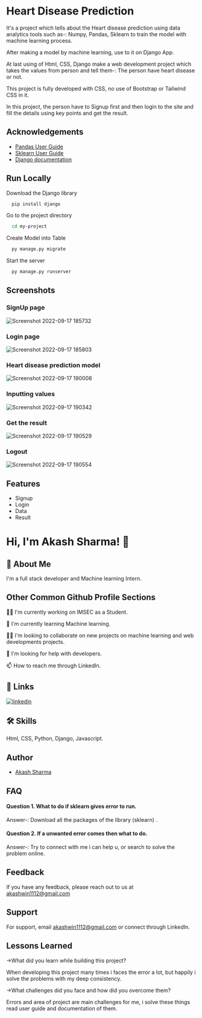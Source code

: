 
# Heart Disease Prediction

It's a project which tells about the Heart disease prediction 
using data analytics tools such as-: Numpy, Pandas, Sklearn to train the model with
machine learning process.

After making a model by machine learning, use to it on Django App.

At last using of  Html, CSS, Django make a web development project 
which takes the values from person and tell them-: The person have 
heart disease or not.

This project is fully developed with CSS, no use of Bootstrap or 
Tailwind CSS in it.

In this project, the person have to Signup first and then login to the site
and fill the details using key points and get the result.

## Acknowledgements

 - [Pandas User Guide](https://pandas.pydata.org/docs/user_guide/index.html#user-guide)
 - [Sklearn User Guide](https://scikit-learn.org/stable/user_guide.html)
 - [Django documentation](https://docs.djangoproject.com/en/4.1/)

## Run Locally

Download the Django library

```bash
  pip install django
```

Go to the project directory

```bash
  cd my-project
```

Create Model into Table

```bash
  py manage.py migrate
```

Start the server

```bash
  py manage.py runserver
```


## Screenshots

### SignUp page

![Screenshot 2022-09-17 185732](https://user-images.githubusercontent.com/101062599/190860018-567e98c7-5139-4a97-b83c-039cd10e5eaa.png)

### Login page

![Screenshot 2022-09-17 185803](https://user-images.githubusercontent.com/101062599/190860027-ba2bb556-53fc-4793-80d8-96431bf473ed.png)

### Heart disease prediction model

![Screenshot 2022-09-17 190008](https://user-images.githubusercontent.com/101062599/190860032-85febad6-7fed-468b-95b9-ceb07f819180.png)

### Inputting values

![Screenshot 2022-09-17 190342](https://user-images.githubusercontent.com/101062599/190860036-f085f41e-6cc6-4ccb-9820-5d73694c3d38.png)

### Get the result

![Screenshot 2022-09-17 190529](https://user-images.githubusercontent.com/101062599/190860040-0e74023b-6d11-4a8b-9313-5335da614369.png)

### Logout

![Screenshot 2022-09-17 190554](https://user-images.githubusercontent.com/101062599/190860047-02e93ab0-0564-4940-a090-05e7328e27ca.png)


## Features

- Signup
- Login
- Data
- Result


# Hi, I'm Akash Sharma! 👋


## 🚀 About Me
I'm a full stack developer and Machine learning Intern.


## Other Common Github Profile Sections
👩‍💻 I'm currently working on IMSEC as a Student.

🧠 I'm currently learning Machine learning.

👯‍♀️ I'm looking to collaborate on new projects on machine learning and 
web developments projects.

🤔 I'm looking for help with developers.

📫 How to reach me through LinkedIn.


## 🔗 Links
[![linkedin](https://img.shields.io/badge/linkedin-0A66C2?style=for-the-badge&logo=linkedin&logoColor=white)](https://www.linkedin.com/in/akash--sharma/)



## 🛠 Skills
Html, CSS, Python, Django, Javascript.

## Author

- [Akash Sharma](https://github.com/AkashCodz)


## FAQ

#### Question 1. What to do if sklearn gives error to run.

Answer-: Download all the packages of the library (sklearn) .

#### Question 2. If a unwanted error comes then what to do.

Answer-: Try to connect with me i can help u, or search to solve the 
problem online.


## Feedback

If you have any feedback, please reach out to us at akashwin1112@gmail.com


## Support

For support, email akashwin1112@gmail.com or connect through LinkedIn.


## Lessons Learned

->What did you learn while building this project?

When developing this project many times i faces the error a lot, but 
happily i solve the problems with my deep consistency.

->What challenges did you face and how did you overcome them?

Errors and area of project are main challenges for me, i solve these 
things read user guide and documentation of them.

